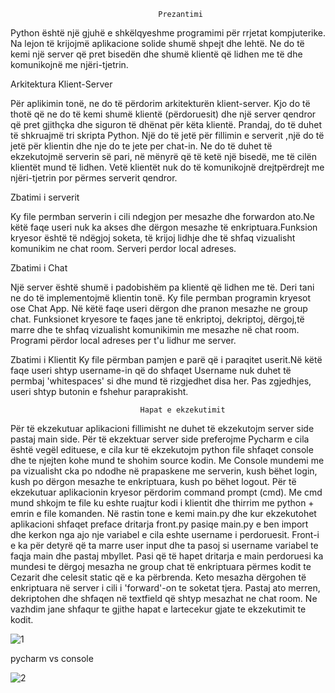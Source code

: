                                       
                                     Prezantimi
                                     
                                     
Python është një gjuhë e shkëlqyeshme programimi për rrjetat kompjuterike. Na lejon të krijojmë aplikacione solide shumë shpejt dhe lehtë. Ne do të kemi një server që pret bisedën dhe shumë klientë që lidhen me të dhe komunikojnë me njëri-tjetrin. 


Arkitektura Klient-Server

Për aplikimin tonë, ne do të përdorim arkitekturën klient-server. Kjo do të thotë që ne do të kemi shumë klientë (përdoruesit) dhe një server qendror që pret gjithçka dhe siguron të dhënat për këta klientë.
Prandaj, do të duhet të shkruajmë tri skripta Python. Një do të jetë për fillimin e serverit ,një do të jetë për klientin dhe nje do te jete per chat-in. Ne do të duhet të ekzekutojmë serverin së pari, në mënyrë që të ketë një bisedë, me të cilën klientët mund të lidhen. Vetë klientët nuk do të komunikojnë drejtpërdrejt me njëri-tjetrin por përmes serverit qendror.


Zbatimi i serverit

Ky file permban serverin i cili ndegjon per mesazhe dhe forwardon ato.Ne këtë faqe useri nuk ka akses dhe dërgon mesazhe të enkriptuara.Funksion kryesor është të ndëgjoj soketa, të krijoj lidhje dhe të shfaq vizualisht komunikim ne chat room. Serveri perdor local adreses.

Zbatimi i Chat

Një server është shumë i padobishëm pa klientë që lidhen me të. Deri tani ne do të implementojmë klientin tonë. 
Ky file permban programin kryesot ose Chat App. Në këtë faqe useri dërgon dhe pranon mesazhe ne group chat. Funksionet kryesore te faqes jane të enkriptoj, dekriptoj, dërgoj,të marre dhe te shfaq vizualisht komunikimin me mesazhe në chat room.  Programi përdor local adreses per t'u lidhur me server.

Zbatimi i Klientit
Ky file përmban pamjen e parë që i paraqitet userit.Në këtë faqe useri shtyp username-in që do shfaqet Username nuk duhet të permbaj 'whitespaces' si dhe mund të rizgjedhet disa her. Pas zgjedhjes, useri shtyp butonin e fshehur paraprakisht.
                                 
                                 Hapat e ekzekutimit


Për të ekzekutuar aplikacioni fillimisht ne duhet të ekzekutojm server side pastaj main side. Për të ekzektuar server side preferojme Pycharm e cila është vegël edituese, e cila kur të ekzekutojm python file shfaqet console dhe te njejten kohe mund te shohim source kodin. Me Console mundemi me pa vizualisht cka po ndodhe në prapaskene me serverin, kush bëhet login, kush po dërgon mesazhe te enkriptuara, kush po bëhet logout. Për të ekzekutuar aplikacionin kryesor përdorim command prompt (cmd). Me cmd mund shkojm te file ku eshte ruajtur kodi i klientit dhe thirrim me python + emrin e file komanden. Në rastin tone e kemi main.py dhe kur ekzekutohet aplikacioni shfaqet preface dritarja front.py pasiqe main.py e ben import dhe kerkon nga ajo nje variabel e cila eshte username i perdoruesit. Front-i e ka për detyrë  që ta marre user input dhe ta pasoj si username variabel te faqja main dhe pastaj mbyllet. Pasi që të hapet dritarja e main perdoruesi ka mundesi te dërgoj mesazha ne group chat të enkriptuara përmes kodit te Cezarit dhe celesit static që e ka përbrenda. Keto mesazha dërgohen të enkriptuara në server i cili i 'forward'-on te soketat tjera. Pastaj ato merren, dekriptohen dhe shfaqen në textfield që shtyp mesazhat ne chat room. Ne vazhdim jane shfaqur te gjithe hapat e lartecekur gjate te ekzekutimit te kodit.




![1](https://user-images.githubusercontent.com/58037389/107862583-e6e16380-6e4d-11eb-897b-52680fd64efa.png)


pycharm vs console


![2](https://user-images.githubusercontent.com/58037389/107862652-64a56f00-6e4e-11eb-9e25-a547ecadc045.png)

